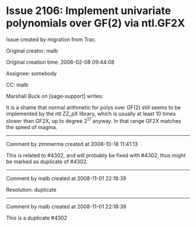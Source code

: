 # Issue 2106: Implement univariate polynomials over GF(2) via ntl.GF2X

Issue created by migration from Trac.

Original creator: malb

Original creation time: 2008-02-08 09:44:08

Assignee: somebody

CC:  malb

Marshall Buck on [sage-support] writes:

It is a shame that normal arithmetic for polys over GF(2) still seems
to be implemented by the ntl ZZ_pX library, which is usually at least
10 times slower than GF2X,  up to degree 2<sup>17</sup> anyway. In that range
GF2X matches the speed of magma.


---

Comment by zimmerma created at 2008-10-18 11:41:13

This is related to #4302, and will probably be fixed with #4302, thus might be marked as
duplicate of #4302.


---

Comment by malb created at 2008-11-01 22:18:39

Resolution: duplicate


---

Comment by malb created at 2008-11-01 22:18:39

This is a duplicate #4302

